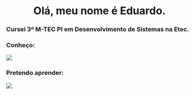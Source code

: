 

<h1 align="center">Olá, meu nome é Eduardo.</h1>
<h3>Cursei 3º M-TEC PI em Desenvolvimento de Sistemas na Etec.</h3>
<div align="center"></div>

<div>
  <h3>Conheço:</h3>
  <a href="https://skillicons.dev">
    <img src="https://skillicons.dev/icons?i=html,css,javascript,vuejs,python" />
  </a>
  <h3>Pretendo aprender:</h3>
  <a href="https://skillicons.dev">
    <img src="https://skillicons.dev/icons?i=godot,unity" />
  </a>
</div>
